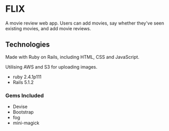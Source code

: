 # FLIX

A movie review web app. Users can add movies, say whether they've seen existing movies, and add movie reviews.

## Technologies

Made with Ruby on Rails, including HTML, CSS and JavaScript.

Utilising AWS and S3 for uploading images.

* ruby 2.4.1p111
* Rails 5.1.2

### Gems Included
* Devise
* Bootstrap
* fog
* mini-magick